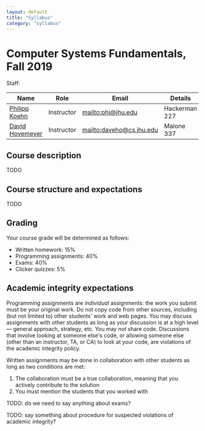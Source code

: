 ```yaml
---
layout: default
title: "Syllabus"
category: "syllabus"
---
```


# Computer Systems Fundamentals, Fall 2019

Staff:

Name | Role | Email | Details
---- | ---- | ----- | -------
[Philipp Koehn](https://www.cs.jhu.edu/~phi) | Instructor | <mailto:phi@jhu.edu> | Hackerman 227
[David Hovemeyer](https://www.cs.jhu.edu/~daveho) | Instructor | <mailto:daveho@cs.jhu.edu> | Malone 337

## Course description

TODO

## Course structure and expectations

TODO

## Grading

Your course grade will be determined as follows:

* Written homework: 15%
* Programming assignments: 40%
* Exams: 40%
* Clicker quizzes: 5%

## Academic integrity expectations

Programming assignments are *individual* assignments: the work you submit must be your original work.  Do not copy code from other sources, including (but not limited to) other students' work and web pages.  You may discuss assignments with other students as long as your discussion is at a high level — general approach, strategy, etc.  You may *not* share code. Discussions that involve looking at someone else's code, or allowing someone else (other than an instructor, TA, or CA) to look at your code, are violations of the academic integrity policy.

Written assignments may be done in collaboration with other students as long as two conditions are met:

1. The collaboration must be a true collaboration, meaning that you actively contribute to the solution
2. You must mention the students that you worked with

TODO: do we need to say anything about exams?

TODO: say something about procedure for suspected violations of academic integrity?

